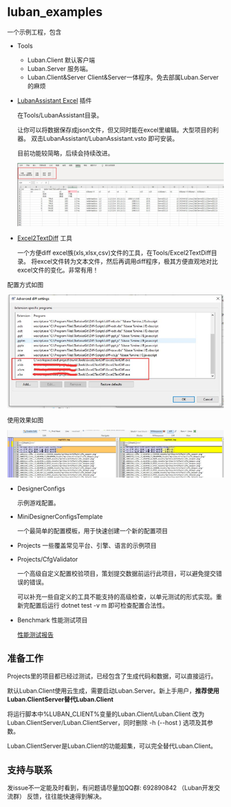# luban_examples

一个示例工程，包含

- Tools 

    - Luban.Client 默认客户端
    - Luban.Server 服务端。
    - Luban.Client&Server Client&Server一体程序。免去部属Luban.Server的麻烦

- [LubanAssistant Excel](https://github.com/focus-creative-games/luban/tree/main/src/LubanAssistant) 插件

    在Tools/LubanAssistant目录。

    让你可以将数据保存成json文件，但又同时能在excel里编辑。大型项目的利器。 双击LubanAssistant/LubanAssistant.vsto 即可安装。

    目前功能较简略，后续会持续改进。

    
    ![Excel2TextDiff](docs/images/e_10.jpg)

- [Excel2TextDiff](https://github.com/focus-creative-games/Excel2TextDiff) 工具

    一个方便diff excel族(xls,xlsx,csv)文件的工具，在Tools/Excel2TextDiff目录。
    将excel文件转为文本文件，然后再调用diff程序，极其方便直观地对比excel文件的变化。非常有用！

配置方式如图

![Excel2TextDiff](docs/images/a_1.jpg)
    
使用效果如图
    
![pipeline](docs/images/d_70.jpg)
- DesignerConfigs 

    示例游戏配置。

- MiniDesignerConfigsTemplate
	
	一个最简单的配置模板，用于快速创建一个新的配置项目
- Projects 一些覆盖常见平台、引擎、语言的示例项目
    
- Projects/CfgValidator 

    一个高级自定义配置校验项目，策划提交数据前运行此项目，可以避免提交错误的错误。
    
    可以补充一些自定义的工具不能支持的高级检查，以单元测试的形式实现。重新完配置后运行 dotnet test -v m 即可检查配置合法性。
    
- Benchmark 性能测试项目

    [性能测试报告](Benchmark/benchmark.md)


## 准备工作

Projects里的项目都已经过测试，已经包含了生成代码和数据，可以直接运行。

默认Luban.Client使用云生成，需要启动Luban.Server。新上手用户，**推荐使用Luban.ClientServer替代Luban.Client**

将运行脚本中%LUBAN_CLIENT%变量的Luban.Client/Luban.Client 改为 Luban.ClientServer/Luban.ClientServer，同时删除 -h (--host ) 选项及其参数。

Luban.ClientServer是Luban.Client的功能超集，可以完全替代Luban.Client。

## 支持与联系
   
   发issue不一定能及时看到，有问题请尽量加QQ群: 692890842 （Luban开发交流群） 反馈，往往能快速得到解决。